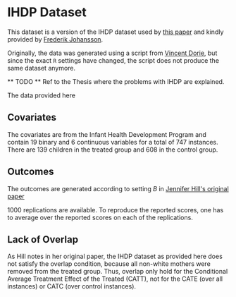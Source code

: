 # IHDP Dataset 
This dataset is a version of the IHDP dataset used by [this paper](https://arxiv.org/pdf/1606.03976.pdf) and kindly provided by 
[Frederik Johansson](https://fredjo.com).

Originally, the data was generated using a script from [Vincent Dorie](https://github.com/vdorie/npci), but since 
the exact `R` settings have changed, the script does not produce the same dataset anymore.  

** TODO ** Ref to the Thesis where the problems with IHDP are explained. 

The data provided here 

## Covariates 
The covariates are from the Infant Health Development Program and contain 19 binary and 6 continuous variables for a total of 747 instances. There are 139 children in the treated group and 608 in the control group. 

## Outcomes
The outcomes are generated according to setting _B_ in [Jennifer Hill's original paper](https://www.tandfonline.com/action/journalInformation?journalCode=ucgs20http://pubs.amstat.org.)

1000 replications are available. To reproduce the reported scores, one has to average over the reported scores on each of the replications. 

## Lack of Overlap 
As Hill notes in her original paper, the IHDP dataset as provided here does not satisfy the overlap condition, because all non-white mothers were removed from the treated group. Thus, overlap only hold for the Conditional Average Treatment Effect of the Treated (CATT), not for the CATE (over all instances) or CATC (over control instances). 





